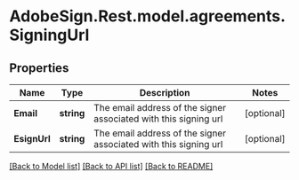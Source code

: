 # AdobeSign.Rest.model.agreements.SigningUrl
## Properties

Name | Type | Description | Notes
------------ | ------------- | ------------- | -------------
**Email** | **string** | The email address of the signer associated with this signing url | [optional] 
**EsignUrl** | **string** | The email address of the signer associated with this signing url | [optional] 

[[Back to Model list]](../README.md#documentation-for-models) [[Back to API list]](../README.md#documentation-for-api-endpoints) [[Back to README]](../README.md)

